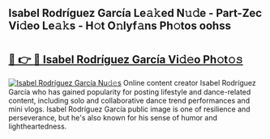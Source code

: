 ## Isabel Rodríguez García Le𝚊𝚔ed N𝚞𝚍e - Part-Zec Vi𝚍eo Le𝚊𝚔s - H𝚘t O𝚗lyf𝚊ns Ph𝚘tos oohss

# <h2><a href="http://hf71fr5.feru.top/?c=Isabel+Rodr%c3%adguez+Garc%c3%ada">🔗 👉 🔴 Isabel Rodríguez García Vi𝚍𝚎o Ph𝚘t𝚘𝚜</a></h2>

[![Isabel Rodríguez García Nu𝚍𝚎s](https://i.imgur.com/0TWrTi3.gif)](http://hf71fr5.feru.top/?c=Isabel+Rodr%c3%adguez+Garc%c3%ada)
Online content creator Isabel Rodríguez García who has gained popularity for posting lifestyle and dance-related content, including solo and collaborative dance trend performances and mini vlogs. Isabel Rodríguez García public image is one of resilience and perseverance, but he's also known for his sense of humor and lightheartedness. 
